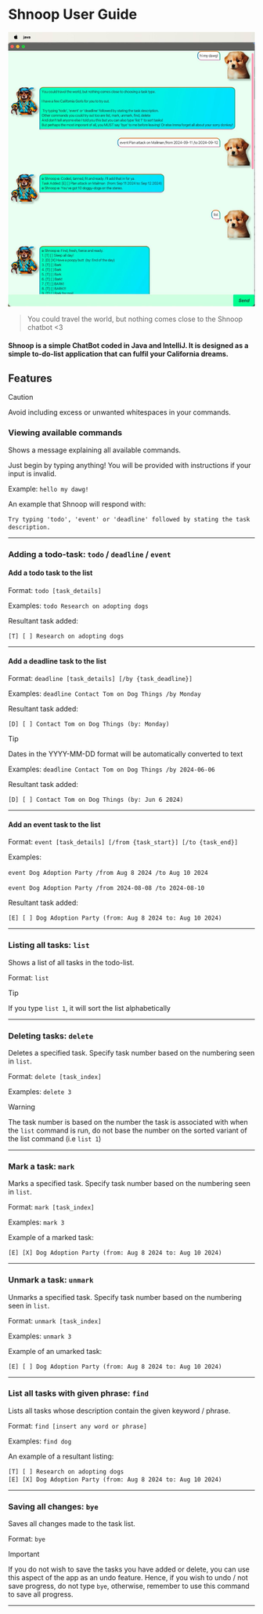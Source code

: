 # Shnoop User Guide

![Screenshot of an application ChatBot showing two dogs conversing in English](./Ui.png)

> You could travel the world, but nothing comes close to the Shnoop chatbot <3

#### Shnoop is a simple ChatBot coded in Java and IntelliJ. It is designed as a simple to-do-list application that can fulfil your California dreams. 

## Features

> [!CAUTION]
> Avoid including excess or unwanted whitespaces in your commands.

### Viewing available commands

Shows a message explaining all available commands.

Just begin by typing anything! You will be provided with instructions if your input is invalid.

Example: `hello my dawg!`

An example that Shnoop will respond with:

```
Try typing 'todo', 'event' or 'deadline' followed by stating the task description.
```
___
### Adding a todo-task: ```todo``` / ```deadline``` / ```event```

#### Add a todo task to the list
Format: ```todo [task_details]```

Examples:
```todo Research on adopting dogs```

Resultant task added:
```
[T] [ ] Research on adopting dogs
```
___
#### Add a deadline task to the list
Format: ```deadline [task_details] [/by {task_deadline}]```

Examples:
```deadline Contact Tom on Dog Things /by Monday```

Resultant task added:
```
[D] [ ] Contact Tom on Dog Things (by: Monday)
```

> [!TIP]
> Dates in the YYYY-MM-DD format will be automatically converted to text

Examples:
```deadline Contact Tom on Dog Things /by 2024-06-06```

Resultant task added:
```
[D] [ ] Contact Tom on Dog Things (by: Jun 6 2024)
```
___
#### Add an event task to the list
Format: ```event [task_details] [/from {task_start}] [/to {task_end}]```

Examples:

```event Dog Adoption Party /from Aug 8 2024 /to Aug 10 2024```

```event Dog Adoption Party /from 2024-08-08 /to 2024-08-10```

Resultant task added:
```
[E] [ ] Dog Adoption Party (from: Aug 8 2024 to: Aug 10 2024)
```
___
### Listing all tasks: ```list```

Shows a list of all tasks in the todo-list.

Format: ```list```

> [!TIP]
> If you type ```list 1```, it will sort the list alphabetically
___
### Deleting tasks: ```delete```

Deletes a specified task. Specify task number based on the numbering seen in ```list```.

Format: ```delete [task_index]```

Examples:
```delete 3```

> [!WARNING]
> The task number is based on the number the task is associated with when the ```list``` command is run, do not base the number on the sorted variant of the list command (i.e ```list 1```)
___
### Mark a task: ```mark```

Marks a specified task. Specify task number based on the numbering seen in
```list```.

Format: ```mark [task_index]```

Examples:
```mark 3```

Example of a marked task:
```
[E] [X] Dog Adoption Party (from: Aug 8 2024 to: Aug 10 2024)
```
___
### Unmark a task: ```unmark```

Unmarks a specified task. Specify task number based on the numbering seen in
```list```.

Format: ```unmark [task_index]```

Examples:
```unmark 3```

Example of an umarked task:
```
[E] [ ] Dog Adoption Party (from: Aug 8 2024 to: Aug 10 2024)
```
___
### List all tasks with given phrase: ```find```

Lists all tasks whose description contain the given keyword / phrase.

Format: ```find [insert any word or phrase]```

Examples:
```find dog```

An example of a resultant listing:
```
[T] [ ] Research on adopting dogs
[E] [X] Dog Adoption Party (from: Aug 8 2024 to: Aug 10 2024)
```
___
### Saving all changes: ```bye```

Saves all changes made to the task list.

Format: ```bye```

> [!IMPORTANT]
> If you do not wish to save the tasks you have added or delete, you can use this aspect of the app as an undo feature. Hence, if you wish to undo / not save progress, do not type ```bye```, otherwise, remember to use this command to save all progress.
___